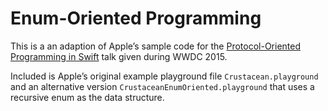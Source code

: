 Enum-Oriented Programming
========

This is a an adaption of Apple’s sample code for the [Protocol-Oriented Programming in Swift](https://developer.apple.com/videos/wwdc/2015/?id=408) talk given during WWDC 2015.

Included is Apple’s original example playground file `Crustacean.playground` and an alternative version `CrustaceanEnumOriented.playground` that uses a recursive enum as the data structure.